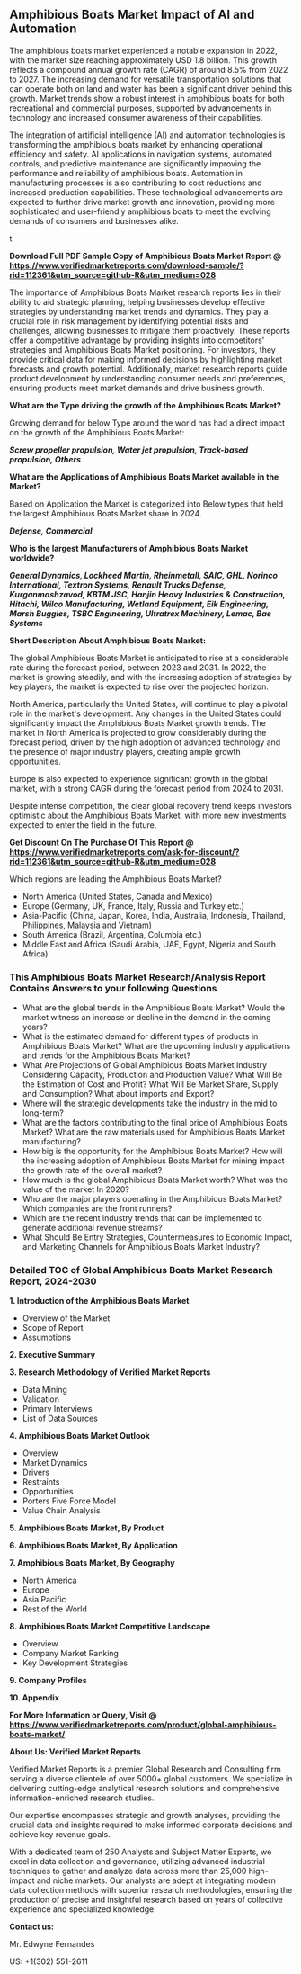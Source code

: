 <h2>Amphibious Boats Market Impact of AI and Automation</h2><p>The amphibious boats market experienced a notable expansion in 2022, with the market size reaching approximately USD 1.8 billion. This growth reflects a compound annual growth rate (CAGR) of around 8.5% from 2022 to 2027. The increasing demand for versatile transportation solutions that can operate both on land and water has been a significant driver behind this growth. Market trends show a robust interest in amphibious boats for both recreational and commercial purposes, supported by advancements in technology and increased consumer awareness of their capabilities.</p><p>The integration of artificial intelligence (AI) and automation technologies is transforming the amphibious boats market by enhancing operational efficiency and safety. AI applications in navigation systems, automated controls, and predictive maintenance are significantly improving the performance and reliability of amphibious boats. Automation in manufacturing processes is also contributing to cost reductions and increased production capabilities. These technological advancements are expected to further drive market growth and innovation, providing more sophisticated and user-friendly amphibious boats to meet the evolving demands of consumers and businesses alike.</p>t</p><p id="" class=""><strong>Download Full PDF Sample Copy of Amphibious Boats Market Report @ <a href="https://www.verifiedmarketreports.com/download-sample/?rid=112361&utm_source=github-R&utm_medium=028" target="_blank">https://www.verifiedmarketreports.com/download-sample/?rid=112361&utm_source=github-R&utm_medium=028</a></strong></p><p>The importance of&nbsp;Amphibious Boats Market research reports lies in their ability to aid strategic planning, helping businesses develop effective strategies by understanding market trends and dynamics. They play a crucial role in risk management by identifying potential risks and challenges, allowing businesses to mitigate them proactively. These reports offer a competitive advantage by providing insights into competitors' strategies and Amphibious Boats Market positioning. For investors, they provide critical data for making informed decisions by highlighting market forecasts and growth potential. Additionally, market research reports guide product development by understanding consumer needs and preferences, ensuring products meet market demands and drive business growth.</p><p><strong>What are the&nbsp;Type driving the growth of the Amphibious Boats Market?</strong></p><p id="" class="">Growing demand for below Type around the world has had a direct impact on the growth of the Amphibious Boats Market:</p><em><strong>Screw propeller propulsion, Water jet propulsion, Track-based propulsion, Others</strong></em></p><strong>What are the&nbsp;Applications&nbsp;of Amphibious Boats Market available in the Market?</strong></p><p id="" class="">Based on Application the Market is categorized into Below types that held the largest Amphibious Boats Market share In 2024.</p><em><strong>Defense, Commercial</strong></em></p><strong>Who is the largest Manufacturers of Amphibious Boats Market worldwide?</strong></p><p><em><strong>General Dynamics, Lockheed Martin, Rheinmetall, SAIC, GHL, Norinco International, Textron Systems, Renault Trucks Defense, Kurganmashzavod, KBTM JSC, Hanjin Heavy Industries & Construction, Hitachi, Wilco Manufacturing, Wetland Equipment, Eik Engineering, Marsh Buggies, TSBC Engineering, Ultratrex Machinery, Lemac, Bae Systems</strong></em></p><p id="" class=""><strong>Short Description About Amphibious Boats Market:</strong></p><p>The global Amphibious Boats Market is anticipated to rise at a considerable rate during the forecast period, between 2023 and 2031. In 2022, the market is growing steadily, and with the increasing adoption of strategies by key players, the market is expected to rise over the projected horizon.</p><p>North America, particularly the United States, will continue to play a pivotal role in the market's development. Any changes in the United States could significantly impact the Amphibious Boats Market growth trends. The market in North America is projected to grow considerably during the forecast period, driven by the high adoption of advanced technology and the presence of major industry players, creating ample growth opportunities.</p><p>Europe is also expected to experience significant growth in the global market, with a strong CAGR during the forecast period from 2024 to 2031.</p><p>Despite intense competition, the clear global recovery trend keeps investors optimistic about the Amphibious Boats Market, with more new investments expected to enter the field in the future.</p><p id="" class=""><strong>Get Discount On The Purchase Of This Report @ <a href="https://www.verifiedmarketreports.com/ask-for-discount/?rid=112361&utm_source=github-R&utm_medium=028" target="_blank">https://www.verifiedmarketreports.com/ask-for-discount/?rid=112361&utm_source=github-R&utm_medium=028</a></strong></p>Which regions are leading the Amphibious Boats Market?</p><ul><li>North America (United States, Canada and Mexico)</li><li>Europe (Germany, UK, France, Italy, Russia and Turkey etc.)</li><li>Asia-Pacific (China, Japan, Korea, India, Australia, Indonesia, Thailand, Philippines, Malaysia and Vietnam)</li><li>South America (Brazil, Argentina, Columbia etc.)</li><li>Middle East and Africa (Saudi Arabia, UAE, Egypt, Nigeria and South Africa)</li></ul><h3 id="" class="">This Amphibious Boats Market Research/Analysis Report Contains Answers to your following Questions</h3><ul><li>What are the global trends in the Amphibious Boats Market? Would the market witness an increase or decline in the demand in the coming years?</li><li>What is the estimated demand for different types of products in Amphibious Boats Market? What are the upcoming industry applications and trends for the Amphibious Boats Market?</li><li>What Are Projections of Global Amphibious Boats Market Industry Considering Capacity, Production and Production Value? What Will Be the Estimation of Cost and Profit? What Will Be Market Share, Supply and Consumption? What about imports and Export?</li><li>Where will the strategic developments take the industry in the mid to long-term?</li><li>What are the factors contributing to the final price of Amphibious Boats Market? What are the raw materials used for Amphibious Boats Market manufacturing?</li><li>How big is the opportunity for the Amphibious Boats Market? How will the increasing adoption of Amphibious Boats Market for mining impact the growth rate of the overall market?</li><li>How much is the global Amphibious Boats Market worth? What was the value of the market In 2020?</li><li>Who are the major players operating in the Amphibious Boats Market? Which companies are the front runners?</li><li>Which are the recent industry trends that can be implemented to generate additional revenue streams?</li><li>What Should Be Entry Strategies, Countermeasures to Economic Impact, and Marketing Channels for Amphibious Boats Market Industry?</li></ul><h3 id="" class="">Detailed TOC of Global Amphibious Boats Market Research Report, 2024-2030</h3><p id="" class=""><strong>1. Introduction of the Amphibious Boats Market</strong></p><ul><li>Overview of the Market</li><li>Scope of Report</li><li>Assumptions</li></ul><p id="" class=""><strong>2. Executive Summary</strong></p><p id="" class=""><strong>3. Research Methodology of Verified Market Reports</strong></p><ul><li>Data Mining</li><li>Validation</li><li>Primary Interviews</li><li>List of Data Sources</li></ul><p id="" class=""><strong>4. Amphibious Boats Market Outlook</strong></p><ul><li>Overview</li><li>Market Dynamics</li><li>Drivers</li><li>Restraints</li><li>Opportunities</li><li>Porters Five Force Model</li><li>Value Chain Analysis</li></ul><p id="" class=""><strong>5. Amphibious Boats Market, By Product</strong></p><p id="" class=""><strong>6. Amphibious Boats Market, By Application</strong></p><p id="" class=""><strong>7. Amphibious Boats Market, By Geography</strong></p><ul><li>North America</li><li>Europe</li><li>Asia Pacific</li><li>Rest of the World</li></ul><p id="" class=""><strong>8. Amphibious Boats Market Competitive Landscape</strong></p><ul><li>Overview</li><li>Company Market Ranking</li><li>Key Development Strategies</li></ul><p id="" class=""><strong>9. Company Profiles</strong></p><p id="" class=""><strong>10. Appendix</strong></p><p id="" class=""><strong>For More Information or Query, Visit @ <a href="https://www.verifiedmarketreports.com/product/global-amphibious-boats-market/" target="_blank">https://www.verifiedmarketreports.com/product/global-amphibious-boats-market/</a></strong></p><p id="" class=""><strong>About Us: Verified Market Reports</strong></p><p id="" class="">Verified Market Reports is a premier Global Research and Consulting firm serving a diverse clientele of over 5000+ global customers. We specialize in delivering cutting-edge analytical research solutions and comprehensive information-enriched research studies.</p><p id="" class="">Our expertise encompasses strategic and growth analyses, providing the crucial data and insights required to make informed corporate decisions and achieve key revenue goals.</p><p id="" class="">With a dedicated team of 250 Analysts and Subject Matter Experts, we excel in data collection and governance, utilizing advanced industrial techniques to gather and analyze data across more than 25,000 high-impact and niche markets. Our analysts are adept at integrating modern data collection methods with superior research methodologies, ensuring the production of precise and insightful research based on years of collective experience and specialized knowledge.</p><p id="" class=""><strong>Contact us:</strong></p><p id="" class="">Mr. Edwyne Fernandes</p><p id="" class="">US: +1(302) 551-2611</p>